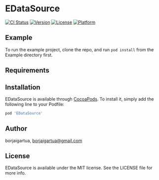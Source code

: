 # EDataSource

[![CI Status](https://img.shields.io/travis/borjaigartua/EDataSource.svg?style=flat)](https://travis-ci.org/borjaigartua/EDataSource)
[![Version](https://img.shields.io/cocoapods/v/EDataSource.svg?style=flat)](https://cocoapods.org/pods/EDataSource)
[![License](https://img.shields.io/cocoapods/l/EDataSource.svg?style=flat)](https://cocoapods.org/pods/EDataSource)
[![Platform](https://img.shields.io/cocoapods/p/EDataSource.svg?style=flat)](https://cocoapods.org/pods/EDataSource)

## Example

To run the example project, clone the repo, and run `pod install` from the Example directory first.

## Requirements

## Installation

EDataSource is available through [CocoaPods](https://cocoapods.org). To install
it, simply add the following line to your Podfile:

```ruby
pod 'EDataSource'
```

## Author

borjaigartua, borjaigartua@gmail.com

## License

EDataSource is available under the MIT license. See the LICENSE file for more info.
